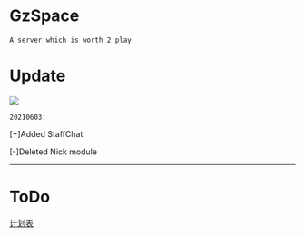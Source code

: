 # GzSpace
    A server which is worth 2 play
# Update
![](https://img.shields.io/badge/Update-info-red)

`20210603:`

[+]Added StaffChat

[-]Deleted Nick module

-------------------------------------------------------------------------------------------------

# ToDo
[计划表](/toDo.md)

